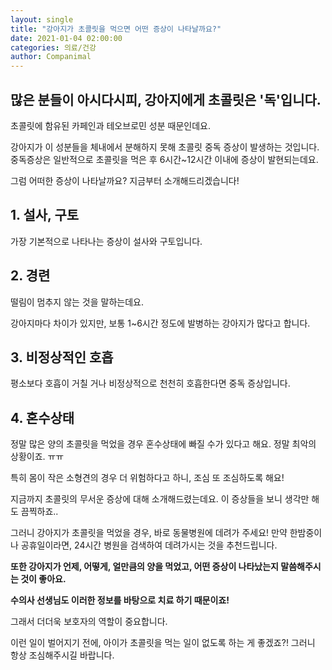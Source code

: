 ```yaml
---
layout: single
title: "강아지가 초콜릿을 먹으면 어떤 증상이 나타날까요?"
date: 2021-01-04 02:00:00
categories: 의료/건강
author: Companimal
---
```


## 많은 분들이 아시다시피, 강아지에게 초콜릿은 '독'입니다.

초콜릿에 함유된 카페인과 테오브로민 성분 때문인데요.

강아지가 이 성분들을 체내에서 분해하지 못해 초콜릿 중독 증상이 발생하는 것입니다. 중독증상은 일반적으로 초콜릿을 먹은 후 6시간~12시간 이내에 증상이 발현되는데요.

그럼 어떠한 증상이 나타날까요? 지금부터 소개해드리겠습니다!

## 1. 설사, 구토

가장 기본적으로 나타나는 증상이 설사와 구토입니다.

## 2. 경련

떨림이 멈추지 않는 것을 말하는데요.

강아지마다 차이가 있지만, 보통 1~6시간 정도에 발병하는 강아지가 많다고 합니다.

## 3. 비정상적인 호흡

평소보다 호흡이 거칠 거나 비정상적으로 천천히 호흡한다면 중독 증상입니다.

## 4. 혼수상태

정말 많은 양의 초콜릿을 먹었을 경우 혼수상태에 빠질 수가 있다고 해요. 정말 최악의 상황이죠. ㅠㅠ

특히 몸이 작은 소형견의 경우 더 위험하다고 하니, 조심 또 조심하도록 해요!

지금까지 초콜릿의 무서운 증상에 대해 소개해드렸는데요. 이 증상들을 보니 생각만 해도 끔찍하죠..

그러니 강아지가 초콜릿을 먹었을 경우, 바로 동물병원에 데려가 주세요! 만약 한밤중이나 공휴일이라면, 24시간 병원을 검색하여 데려가시는 것을 추천드립니다.

**또한 강아지가 언제, 어떻게, 얼만큼의 양을 먹었고, 어떤 증상이 나타났는지 말씀해주시는 것이 좋아요.**

**수의사 선생님도 이러한 정보를 바탕으로 치료 하기 때문이죠!**

그래서 더더욱 보호자의 역할이 중요합니다.

이런 일이 벌어지기 전에, 아이가 초콜릿을 먹는 일이 없도록 하는 게 좋겠죠?! 그러니 항상 조심해주시길 바랍니다.
